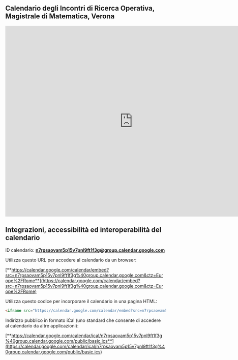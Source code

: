 ## Calendario degli Incontri di Ricerca Operativa, Magistrale di Matematica, Verona

<iframe src="https://calendar.google.com/calendar/embed?src=n7rpsaovam5p15v7pnl9ft1f3g%40group.calendar.google.com&ctz=Europe%2FRome" style="border: 0" width="800" height="600" frameborder="0" scrolling="no"></iframe>

## Integrazioni, accessibilità ed interoperabilità del calendario

ID calendario: **n7rpsaovam5p15v7pnl9ft1f3g@group.calendar.google.com**

Utilizza questo URL per accedere al calendario da un browser:

[**https://calendar.google.com/calendar/embed?src=n7rpsaovam5p15v7pnl9ft1f3g%40group.calendar.google.com&ctz=Europe%2FRome**](https://calendar.google.com/calendar/embed?src=n7rpsaovam5p15v7pnl9ft1f3g%40group.calendar.google.com&ctz=Europe%2FRome)

Utilizza questo codice per incorporare il calendario in una pagina HTML:

```html
<iframe src="https://calendar.google.com/calendar/embed?src=n7rpsaovam5p15v7pnl9ft1f3g%40group.calendar.google.com&ctz=Europe%2FRome" style="border: 0" width="800" height="600" frameborder="0" scrolling="no"></iframe>
```

Indirizzo pubblico in formato iCal (uno standard che consente di accedere al calendario da altre applicazioni):

[**https://calendar.google.com/calendar/ical/n7rpsaovam5p15v7pnl9ft1f3g%40group.calendar.google.com/public/basic.ics**](https://calendar.google.com/calendar/ical/n7rpsaovam5p15v7pnl9ft1f3g%40group.calendar.google.com/public/basic.ics)

